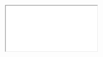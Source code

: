 <iframe 
  src="<% tp.system.prompt("link")%>" 
  width="100%" 
  height="600" 
  frameborder="0"
  style="border:1px solid #ccc;">
</iframe>
